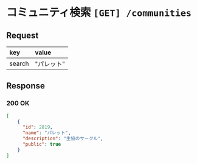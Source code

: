 # コミュニティ検索 `[GET] /communities`

## Request
|key|value|
|:--|:--|
|search|"パレット"|

## Response
 
### 200 OK
```json
[
    {
      "id": 2819,
      "name": "パレット",
      "description": "生協のサークル",
      "public": true
    } 
]
```
